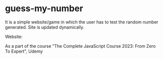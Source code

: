 # guess-my-number

It is a simple website/game in which the user has to test the random number generated. Site is updated dynamically.

Website: 

As a part of the course "The Complete JavaScript Course 2023: From Zero To Expert", Udemy

